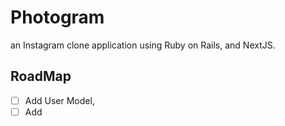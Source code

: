 # Photogram

an Instagram clone application using Ruby on Rails, and NextJS.

## RoadMap

- [ ] Add User Model,
- [ ] Add

